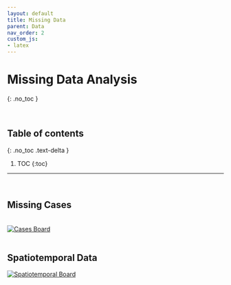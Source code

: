 ```yaml
---
layout: default
title: Missing Data
parent: Data
nav_order: 2
custom_js:
- latex
---
```


# Missing Data Analysis
{: .no_toc }

<br>

## Table of contents
{: .no_toc .text-delta }

1. TOC
{:toc}

---

<br>

## Missing Cases

<br>

<div class='tableauPlaceholder' id='viz1658021614261' style='position: relative'>
<noscript>
   <a href='#'><img alt='Cases Board ' src='https:&#47;&#47;public.tableau.com&#47;static&#47;images&#47;Mi&#47;MissingCases&#47;CasesBoard&#47;1_rss.png' style='border: none' /></a>
</noscript>
<object class='tableauViz'  style='display:none;'>
<param name='host_url' value='https%3A%2F%2Fpublic.tableau.com%2F' /> 
<param name='embed_code_version' value='3' /> 
<param name='site_root' value='' />
<param name='name' value='MissingCases&#47;CasesBoard' />
<param name='tabs' value='no' />
<param name='toolbar' value='yes' />
<param name='static_image' value='https:&#47;&#47;public.tableau.com&#47;static&#47;images&#47;Mi&#47;MissingCases&#47;CasesBoard&#47;1.png' /> 
<param name='animate_transition' value='yes' />
<param name='display_static_image' value='yes' />
<param name='display_spinner' value='yes' />
<param name='display_overlay' value='yes' />
<param name='display_count' value='yes' />
<param name='language' value='en-GB' />
</object>
</div>                
<script type='text/javascript'>                    
   var divElement = document.getElementById('viz1658021614261');                    
   var vizElement = divElement.getElementsByTagName('object')[0];                    
   if ( divElement.offsetWidth > 800 ) { vizElement.style.width='400px';vizElement.style.height='327px';} 
   else if ( divElement.offsetWidth > 500 ) { vizElement.style.width='400px';vizElement.style.height='327px';} 
   else { vizElement.style.width='400px';vizElement.style.height='327px';}                     
   var scriptElement = document.createElement('script');                    
   scriptElement.src = 'https://public.tableau.com/javascripts/api/viz_v1.js';                    
   vizElement.parentNode.insertBefore(scriptElement, vizElement);                
</script>

<br>

## Spatiotemporal Data

<div class='tableauPlaceholder' id='viz1658070618708' style='position: relative'>
<noscript><a href='#'><img alt='Spatiotemporal Board ' src='https:&#47;&#47;public.tableau.com&#47;static&#47;images&#47;Mi&#47;MissingSpatiotemporal&#47;SpatiotemporalBoard&#47;1_rss.png' style='border: none' /></a></noscript>
<object class='tableauViz'  style='display:none;'>
  <param name='host_url' value='https%3A%2F%2Fpublic.tableau.com%2F' /> 
  <param name='embed_code_version' value='3' /> <param name='site_root' value='' />
  <param name='name' value='MissingSpatiotemporal&#47;SpatiotemporalBoard' />
  <param name='tabs' value='no' /><param name='toolbar' value='yes' />
  <param name='static_image' value='https:&#47;&#47;public.tableau.com&#47;static&#47;images&#47;Mi&#47;MissingSpatiotemporal&#47;SpatiotemporalBoard&#47;1.png' /> 
  <param name='animate_transition' value='yes' />
  <param name='display_static_image' value='yes' />
  <param name='display_spinner' value='yes' />
  <param name='display_overlay' value='yes' />
  <param name='display_count' value='yes' />
  <param name='language' value='en-GB' />
</object>
</div>                
<script type='text/javascript'>                    
var divElement = document.getElementById('viz1658070618708');                    
var vizElement = divElement.getElementsByTagName('object')[0];                    
if ( divElement.offsetWidth > 800 ) { vizElement.style.width='550px';vizElement.style.height='327px';} 
else if ( divElement.offsetWidth > 500 ) { vizElement.style.width='550px';vizElement.style.height='327px';} 
else { vizElement.style.width='100%';vizElement.style.height='727px';}                     
var scriptElement = document.createElement('script');                    
scriptElement.src = 'https://public.tableau.com/javascripts/api/viz_v1.js';                    
vizElement.parentNode.insertBefore(scriptElement, vizElement);                
</script>


<br>
<br>
<br>
<br>